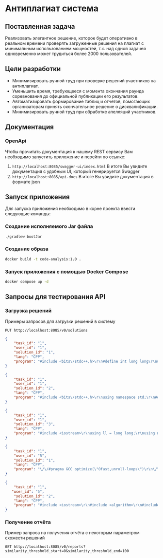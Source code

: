# Антиплагиат система
## Поставленная задача
Реализовать элегантное решение, которое будет оперативно в реальном времени проверять загруженные решения на плагиат с минимальным использованием мощностей,
т.к. над одной задачей одновременно может трудиться более 2000 пользователей.

## Цели разработки
* Минимизировать ручной труд при проверке решений участников на антиплагиат.
* Уменьшить время, требующееся с момента окончания раунда соревнования до официальной публикации его результатов.
* Автоматизировать формирование таблиц и отчетов, помогающих организаторам принять окончательное решение о дисквалификации.
* Минимизировать ручной труд при обработке апелляций участников.

## Документация
### OpenApi
Чтобы прочитать документация к нашему REST сервису Вам необходимо запустить приложение и перейти по ссылке:
1. ```http://localhost:8085/swagger-ui/index.html``` В итоге Вы увидите документация с удобным UI, который генерируется Swagger
2. ```http://localhost:8085/api-docs``` В итоге Вы увидите документация в формате json

## Запуск приложения
Для запуска приложения необходимо в корне проекта ввести следующие команды:

### Создание исполняемого Jar файла
```bash
./gradlew bootJar
```

### Создание образа
```bash
docker build -t code-analysis:1.0 .
```

### Запуск приложения с помощью Docker Compose
```bash
docker compose up -d
```

## Запросы для тестирования API

### Загрузка решений
Примеры запросов для загрузки решений в систему

```http request
PUT http://localhost:8085/v0/solutions
```

```json
{
    "task_id": "1",
    "user_id": "1",
    "solution_id": "1",
    "lang": "CPP",
    "program": "#include <bits\/stdc++.h>\r\n#define int long long\r\nusing namespace std;\r\n\r\nint def (int n) {\r\n\tint cnt = 0;\r\n\tfor (int i = 1; i * i <= n; i++) {\r\n\t    if (n & i) continue;\r\n\t    cnt++;\r\n\t    if (i * i != n) cnt++;\r\n\t}\r\n\treturn cnt;\r\n}\r\n\r\nsigned main () {\r\n  ios::sync_with_stdio();\r\n  cin.tie(0);\r\n  cout.tie(0);\r\n  int t;\r\n  cin >> t;\r\n  for (int j = 0; j < t; j++){\r\n  \tint n;\r\n  \tcin >> n;\r\n  \tcout << def(n) << '\\n';\r\n  }\r\n  return 0;\r\n\r\n}"
}
```

```json
{
    "task_id": "1",
    "user_id": "1",
    "solution_id": "2",
    "lang": "CPP",
    "program": "#include <bits\/stdc++.h>\r\nusing namespace std;\r\n#define ll long long\r\n#define ld long double\r\n#define fi first\r\n#define se second\r\n#define pb push_back\r\n#define cok cout << (ok ? \"YES\\n\" : \"NO\\n\");\r\n#define dbg(x) cout << (#x) << \": \" << x << endl;\r\n#define dbga(x,l,r) cout << (#x) << \": \"; for (int ii=l;ii<r;ii++) cout << x[ii] << \" \"; cout << endl;\r\n\/\/ #define int long long\r\n#define pi pair<int, int>\r\nconst int N = 1e6+9, INF = 2e18;\r\nint a[N];\r\nint pos[10000009];\r\nconst int C = 1000;\r\npi go[C];\r\nvoid solve() {\r\n    int n;\r\n    cin >> n;\r\n    for (int i = 0; i < n; i++) cin >> a[i], pos[a[i]] = i + 1;\r\n    pair<int, pi> ans = {0, {0, 0}};\r\n    for (int i = 0; i < n; i++) {\r\n        for (int div = 1; div < C; div++) {\r\n            if (a[i] % div == 0) {\r\n                go[div] = max(go[div], (pi){a[i], i + 1});\r\n            }\r\n        }\r\n    }\r\n    for (int i = 0; i < n; i++) {\r\n        if (a[i] < C) {\r\n            ans = max(ans, (pair<int, pi>) {go[a[i]].fi - a[i], {go[a[i]].se, i + 1}});\r\n            continue;\r\n        }\r\n        for (int j = a[i]; j < 1e7+1; j += a[i]) {\r\n            if (pos[j]) ans = max(ans, (pair<int, pi>){j - a[i], {i + 1, pos[j]}});\r\n        }\r\n    }\r\n    memset(go, 0, sizeof(go));\r\n    for (int i = 0; i < n; i++) pos[a[i]] = 0;\r\n    cout << ans.se.fi << \" \" << ans.se.se << \"\\n\";\r\n}\r\nsigned main()\r\n{\r\n    cin.tie(0);ios_base::sync_with_stdio(0);\r\n    int t;\r\n    cin >> t;\r\n    while (t--) solve();\r\n}"
}
```

```json
{
    "task_id": "1",
    "user_id": "1",
    "solution_id": "3",
    "lang": "CPP",
    "program": "#include <iostream>\r\nusing ll = long long;\r\nusing namespace std;\r\n\r\nint main(){\r\n    int t;\r\n    cin >> t;\r\n    while (t--){\r\n        int n;\r\n        cin >> n;\r\n        ll a[n];\r\n        for (int i=0;i<n;i++){\r\n            cin >> a[i];\r\n        }\r\n        int bl=-1, br=-1;\r\n        for (int l=0;l<n;l++){\r\n            for (int r=n-1;r>l;r--){\r\n                if (max(a[r], a[l])%min(a[r], a[l]) == 0){\r\n                    if (r!=l){\r\n                        if (bl == -1){\r\n                            bl = l;\r\n                            br = r;\r\n                        }\r\n                        else{\r\n                            if (abs(a[r]-a[l]) > abs(a[bl]-a[br])){\r\n                                bl = l;\r\n                                br = r;\r\n                            }\r\n                        }\r\n                    }\r\n                }\r\n            }\r\n        }\r\n        if (bl == -1){\r\n            cout << 1 << \" \" << 1;\r\n        }\r\n        else{\r\n            cout << bl+1 << \" \" << br+1 << \"\\n\";\r\n        }\r\n    }\r\n    return 0;\r\n}"
}
```

```json
{
    "task_id": "1",
    "user_id": "5",
    "solution_id": "1",
    "lang": "CPP",
    "program": "\/\/#pragma GCC optimize(\"Ofast,unroll-loops\")\r\n\/\/#pragma GCC target(\"avx,avx2,fma\")\r\n\r\n#include <bits\/stdc++.h>\r\n\/\/#include <ext\/pb_ds\/assoc_container.hpp>\r\n\/\/#include <ext\/pb_ds\/tree_policy.hpp>\r\n\/\/#include <utility>\r\n\r\n\/\/#define int long long\r\n#define pb push_back\r\n#define vi vector<int>\r\n#define vvi vector<vector<int>>\r\n#define double long double\r\n\r\n\r\nusing namespace std;\r\n\/\/using namespace __gnu_pbds;\r\n\r\n\r\nconst int m=998244353;\r\n\r\nstruct seq_tree{\r\n    map<int,int>tree;\r\n    int lb, rb;\r\n    seq_tree *l=0, *r=0;\r\n\r\n    seq_tree (int _lb, int _rb){\r\n        lb = _lb, rb = _rb;\r\n        if (lb + 1 < rb){\r\n            int t = (lb + rb) \/ 2;\r\n            l = new seq_tree(lb, t);\r\n            r = new seq_tree(t, rb);\r\n        }\r\n    }\r\n\r\n    void add(int k, int x){\r\n        ++tree[x];\r\n        if (l){\r\n            if (k < l->rb){\r\n                l->add(k, x);\r\n            }\r\n            else{\r\n                r->add(k, x);\r\n            }\r\n        }\r\n    }\r\n\r\n    map<int, int> get(int lq, int rq){\r\n        if (lb >= lq && rb <= rq){\r\n            return tree;\r\n        }\r\n        if (max(lb, lq) >= min(rb, rq)){\r\n            return {{0, 0}};\r\n        }\r\n        map <int, int> a=get(lq, rq), b = get(lq, rq);\r\n        for (auto &i:b){\r\n            a[i.first] += i.second;\r\n        }\r\n        return a;\r\n    }\r\n};\r\n\r\n\r\n\r\nsigned main() {\r\n    ios_base::sync_with_stdio(false);\r\n    cin.tie(nullptr);\r\n    int t, n, mx, l, r;\r\n    cin >> t;\r\n    while(t--){\r\n        cin >> n;\r\n        mx = -1;\r\n        int sp[n];\r\n        for (int i = 0; i < n; ++i){\r\n            cin >> sp[i];\r\n        }\r\n        for (int i = 0; i < n; ++i){\r\n            for (int j = i; j < n; ++j){\r\n                int a = max(sp[i], sp[j]), b = min(sp[i], sp[j]);\r\n\r\n                if (!(a % b) && mx < a - b){\r\n                    mx = a - b;\r\n                    l = i, r = j;\r\n                }\r\n            }\r\n        }\r\n        cout << l + 1 << \" \" << r + 1 << '\\n';\r\n    }\r\n\r\n    return 0;\r\n}"
}
```

```json
{
    "task_id": "1",
   "user_id": "5",
    "solution_id": "2",
    "lang": "CPP",
    "program": "#include <iostream>\r\n#include <algorithm>\r\n#include <vector>\r\n\/\/#define int long long\r\nusing namespace std;\r\n\r\nsigned main()\r\n{\r\n    \/\/ios_base::sync_with_stdio(false);\r\n    \/\/cin.tie(0);\r\n    vector<vector<int>>a(1e5+1);\r\n    for(int j=2;j<1e5;j++){\r\n        int n=j;\r\n        for(int i=1;i*i<=n;i++){\r\n            if(n%i==0){\r\n                if(i*i==n){\r\n                    a[n].push_back(i);\r\n                }\r\n                else{\r\n                    a[n].push_back(i);\r\n                    a[n].push_back(n\/i);\r\n                }\r\n            }\r\n        }\r\n    }\r\n    int t;\r\n    cin>>t;\r\n    while(t--){\r\n        int n;\r\n        cin>>n;\r\n        vector<pair<int,int>>b(n);\r\n        for(int i=0;i<n;i++){\r\n            cin>>b[i].first;\r\n            b[i].second=i;\r\n        }\r\n        sort(b.begin(),b.end(),greater<>());\r\n        int ansmin=1,ansmax=1;\r\n        int ans1=1;\r\n        int ans2=1;\r\n        for(int i=0;i<n;i++){\r\n            int k=b[i].first;\r\n            for(int j=0;j<a[k].size();j++){\r\n                int o=a[k][j];\r\n                int l=0,r=b.size()-1;\r\n                int m=0;\r\n                int f=0;\r\n                while(r-l>1){\r\n                    int m=(r+l)\/2;\r\n                    if(b[m].first==o){\r\n                        f=1;\r\n                        break;\r\n                    }\r\n                    if(b[m].first>=o){\r\n                        r=m;\r\n                    }\r\n                    else{\r\n                        l=m;\r\n                    }\r\n                }\r\n if(f==1){\r\n                    if(b[i].first-b[m].first>ansmax-ansmin){\r\n                        ansmax=b[i].first;\r\n                        ansmin=b[m].first;\r\n                        ans1=b[i].second+1;\r\n                        ans2=b[m].second+1;\r\n                    }\r\n                }\r\n                if(o==b[0].first){\r\n                    if(b[i].first-b[0].first>ansmax-ansmin){\r\n                        ansmax=b[i].first;\r\n                        ansmin=b[0].first;\r\n                        ans1=b[i].second+1;\r\n                        ans2=b[0].second+1;\r\n                    }\r\n                }\r\n                if(o==b[n-1].first){\r\n                    if(b[i].first-b[n-1].first>ansmax-ansmin){\r\n                        ansmax=b[i].first;\r\n                        ansmin=b[n-1].first;\r\n                        ans1=b[i].second+1;\r\n                        ans2=b[n-1].second+1;\r\n                    }\r\n                }\r\n            }\r\n        }\r\n        cout<<ans1<<\" \"<<ans2<<'\\n';\r\n    }\r\n    return 0;\r\n}"
}
```

### Получение отчёта
Пример запроса на получения отчёта с некоторым параметром схожести решений

```http request
GET http://localhost:8085/v0/reports?similarity_threshold_start=0&similarity_threshold_end=100
```

